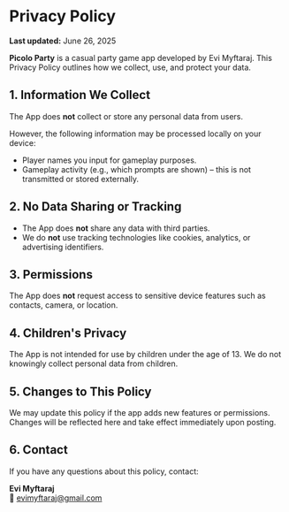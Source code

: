 # Privacy Policy

**Last updated:** June 26, 2025

**Picolo Party** is a casual party game app developed by Evi Myftaraj. This Privacy Policy outlines how we collect, use, and protect your data.

## 1. Information We Collect

The App does **not** collect or store any personal data from users.

However, the following information may be processed locally on your device:
- Player names you input for gameplay purposes.
- Gameplay activity (e.g., which prompts are shown) – this is not transmitted or stored externally.

## 2. No Data Sharing or Tracking

- The App does **not** share any data with third parties.
- We do **not** use tracking technologies like cookies, analytics, or advertising identifiers.

## 3. Permissions

The App does **not** request access to sensitive device features such as contacts, camera, or location.

## 4. Children's Privacy

The App is not intended for use by children under the age of 13. We do not knowingly collect personal data from children.

## 5. Changes to This Policy

We may update this policy if the app adds new features or permissions. Changes will be reflected here and take effect immediately upon posting.

## 6. Contact

If you have any questions about this policy, contact:

**Evi Myftaraj**  
📧 evimyftaraj@gmail.com
